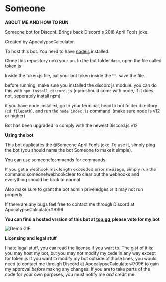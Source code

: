 # Someone
**ABOUT ME AND HOW TO RUN**

Someone bot for Discord. Brings back Discord's 2018 April Fools joke.

Created by ApocalypseCalculator.

To host this bot. You need to have [nodejs](https://nodejs.org/en/) installed.

Clone this repository onto your pc. In the bot folder `data`, open the file called token.js

Inside the token.js file, put your bot token inside the `""`. save the file.

before running, make sure you installed the discord.js module. you can do this with `npm install discord.js`  (npm should come with node, if it does not, seperately install npm)

if you have node installed, go to your terminal, head to bot folder directory (`cd filepath`), and run the `node index.js` command. (make sure node is v12 or higher)

Bot has been upgraded to comply with the newest Discord.js v12



**Using the bot**

This bot duplicates the @Someone April Fools joke. To use it, simply ping the bot (you should name the bot Someone to make it simple).

You can use someone!commands for commands

If you get a webhook max length exceeded error message, simply run the command someone!webhookclear to clear out the webhooks and everything should be back to normal

Also make sure to grant the bot admin priveledges or it may not run properly

If there are any bugs feel free to contact me through Discord at ApocalypseCalculator#7096


**You can find a hosted version of this bot at [top.gg](https://top.gg/bot/705135432588853288), please vote for my bot**

![Demo GIF](https://cdn.discordapp.com/attachments/711369875007995954/711617131866882058/demo2.gif)


**Licensing and legal stuff**

I hate legal stuff, you can read the license if you want to. 
The gist of it is: you may host my bot, but you may not modify my code in any way except for token.js
If you want to modify my bot outside of those lines, you would need to contact me through Discord at ApocalypseCalculator#7096 to gain my approval *before* making any changes.
If you are to take parts of the code for your own purposes, you must notify me *and* credit me.
